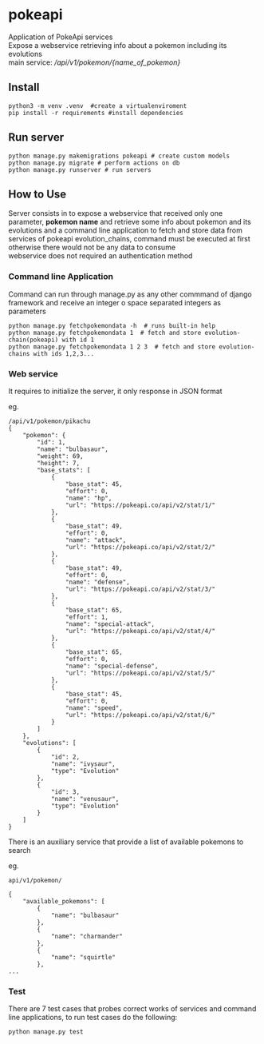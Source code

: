 # pokeapi
Application of PokeApi services  
Expose a webservice retrieving info about a pokemon including its evolutions  
main service: */api/v1/pokemon/{name_of_pokemon}*

## Install

```
python3 -m venv .venv  #create a virtualenviroment
pip install -r requirements #install dependencies
```

## Run server

```
python manage.py makemigrations pokeapi # create custom models
python manage.py migrate # perform actions on db
python manage.py runserver # run servers
```

## How to Use

Server consists in to expose a webservice that received only one parameter, **pokemon name** and retrieve some info about pokemon and its evolutions
and a command line application to fetch and store data from services of pokeapi evolution_chains, command must be executed at first 
otherwise there would not be any data to consume  
webservice does not required an authentication method

### Command line Application

Command can run through manage.py as any other commmand of django framework and receive an integer o space separated integers as parameters

```
python manage.py fetchpokemondata -h  # runs built-in help
python manage.py fetchpokemondata 1  # fetch and store evolution-chain(pokeapi) with id 1
python manage.py fetchpokemondata 1 2 3  # fetch and store evolution-chains with ids 1,2,3...
```

### Web service

It requires to initialize the server, it only response in JSON format

eg. 

```
/api/v1/pokemon/pikachu
{
    "pokemon": {
        "id": 1,
        "name": "bulbasaur",
        "weight": 69,
        "height": 7,
        "base_stats": [
            {
                "base_stat": 45,
                "effort": 0,
                "name": "hp",
                "url": "https://pokeapi.co/api/v2/stat/1/"
            },
            {
                "base_stat": 49,
                "effort": 0,
                "name": "attack",
                "url": "https://pokeapi.co/api/v2/stat/2/"
            },
            {
                "base_stat": 49,
                "effort": 0,
                "name": "defense",
                "url": "https://pokeapi.co/api/v2/stat/3/"
            },
            {
                "base_stat": 65,
                "effort": 1,
                "name": "special-attack",
                "url": "https://pokeapi.co/api/v2/stat/4/"
            },
            {
                "base_stat": 65,
                "effort": 0,
                "name": "special-defense",
                "url": "https://pokeapi.co/api/v2/stat/5/"
            },
            {
                "base_stat": 45,
                "effort": 0,
                "name": "speed",
                "url": "https://pokeapi.co/api/v2/stat/6/"
            }
        ]
    },
    "evolutions": [
        {
            "id": 2,
            "name": "ivysaur",
            "type": "Evolution"
        },
        {
            "id": 3,
            "name": "venusaur",
            "type": "Evolution"
        }
    ]
}
```

There is an auxiliary service that provide a list of available pokemons to search

eg.
```
api/v1/pokemon/

{
    "available_pokemons": [
        {
            "name": "bulbasaur"
        },
        {
            "name": "charmander"
        },
        {
            "name": "squirtle"
        },
...
```

### Test

There are 7 test cases that probes correct works of services and command line applications, to run test cases do the following:

```
python manage.py test
```
